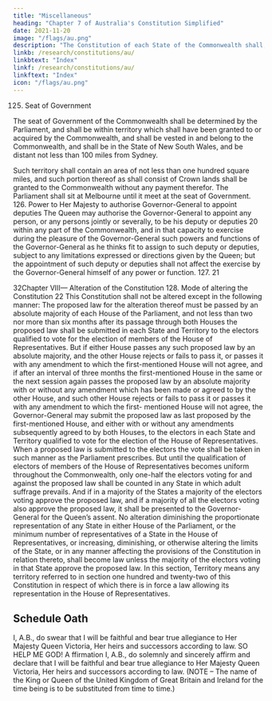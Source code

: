 ```yaml
---
title: "Miscellaneous"
heading: "Chapter 7 of Australia's Constitution Simplified"
date: 2021-11-20
image: "/flags/au.png"
description: "The Constitution of each State of the Commonwealth shall, subject to this Constitution, continue as at the establishment of the Commonwealth"
linkb: /research/constitutions/au/
linkbtext: "Index"
linkf: /research/constitutions/au/
linkftext: "Index"
icon: "/flags/au.png"
---
```



125. Seat of Government

The seat of Government of the Commonwealth shall be determined by the Parliament, and shall be  within territory which shall have been granted to or acquired by the Commonwealth, and shall be vested in and belong to the Commonwealth, and shall be in the State of New South Wales, and be distant not less than 100 miles from Sydney.

Such territory shall contain an area of not less than one hundred square miles, and such portion thereof as shall
consist of Crown lands shall be granted to the Commonwealth without any payment therefor.
The Parliament shall sit at Melbourne until it meet at the seat of Government.
126. Power to Her Majesty to authorise Governor-General to appoint deputies
The Queen may authorise the Governor-General to appoint any person, or any persons jointly or severally, to
be his deputy or deputies 20 within any part of the Commonwealth, and in that capacity to exercise during the
pleasure of the Governor-General such powers and functions of the Governor-General as he thinks fit to assign
to such deputy or deputies, subject to any limitations expressed or directions given by the Queen; but the
appointment of such deputy or deputies shall not affect the exercise by the Governor-General himself of any
power or function.
127. 21

32Chapter VIII— Alteration of the Constitution
128. Mode of altering the Constitution 22
This Constitution shall not be altered except in the following manner:
The proposed law for the alteration thereof must be passed by an absolute majority of each House of the
Parliament, and not less than two nor more than six months after its passage through both Houses the proposed
law shall be submitted in each State and Territory to the electors qualified to vote for the election of members
of the House of Representatives.
But if either House passes any such proposed law by an absolute majority, and the other House rejects or fails
to pass it, or passes it with any amendment to which the first-mentioned House will not agree, and if after an
interval of three months the first-mentioned House in the same or the next session again passes the proposed
law by an absolute majority with or without any amendment which has been made or agreed to by the other
House, and such other House rejects or fails to pass it or passes it with any amendment to which the first-
mentioned House will not agree, the Governor-General may submit the proposed law as last proposed by the
first-mentioned House, and either with or without any amendments subsequently agreed to by both Houses, to
the electors in each State and Territory qualified to vote for the election of the House of Representatives.
When a proposed law is submitted to the electors the vote shall be taken in such manner as the Parliament
prescribes. But until the qualification of electors of members of the House of Representatives becomes uniform
throughout the Commonwealth, only one-half the electors voting for and against the proposed law shall be
counted in any State in which adult suffrage prevails.
And if in a majority of the States a majority of the electors voting approve the proposed law, and if a majority
of all the electors voting also approve the proposed law, it shall be presented to the Governor-General for the
Queen’s assent.
No alteration diminishing the proportionate representation of any State in either House of the Parliament, or the
minimum number of representatives of a State in the House of Representatives, or increasing, diminishing, or
otherwise altering the limits of the State, or in any manner affecting the provisions of the Constitution in relation
thereto, shall become law unless the majority of the electors voting in that State approve the proposed law.
In this section, Territory means any territory referred to in section one hundred and twenty-two of this Constitution
in respect of which there is in force a law allowing its representation in the House of Representatives.



## Schedule Oath

I, A.B., do swear that I will be faithful and bear true allegiance to Her Majesty Queen Victoria, Her heirs and
successors according to law. SO HELP ME GOD!
A ffirmation
I, A.B., do solemnly and sincerely affirm and declare that I will be faithful and bear true allegiance to Her Majesty
Queen Victoria, Her heirs and successors according to law.
(NOTE – The name of the King or Queen of the United Kingdom of Great Britain and Ireland for the time being is
to be substituted from time to time.)

